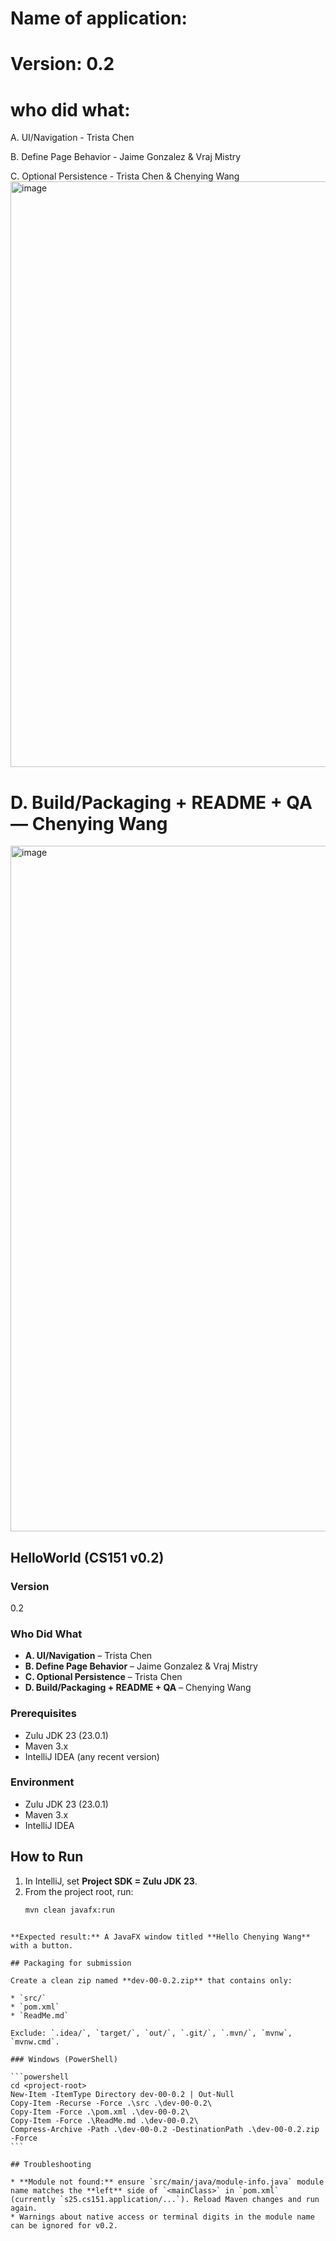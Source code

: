 # Name of application: 
# Version: 0.2

# who did what:
A. UI/Navigation - Trista Chen

B. Define Page Behavior - Jaime Gonzalez & Vraj Mistry

C. Optional Persistence - Trista Chen & Chenying Wang
<img width="1857" height="937" alt="image" src="https://github.com/user-attachments/assets/c1c0de57-e3c1-462f-8fb4-9c6596902471" />




# D. Build/Packaging + README + QA — Chenying Wang
<img width="1862" height="1097" alt="image" src="https://github.com/user-attachments/assets/b4d7110d-1319-44d8-b6f8-ba9bdb3a10e6" />


## HelloWorld (CS151 v0.2)

### Version
0.2

### Who Did What
- **A. UI/Navigation** – Trista Chen  
- **B. Define Page Behavior** – Jaime Gonzalez & Vraj Mistry  
- **C. Optional Persistence** – Trista Chen  
- **D. Build/Packaging + README + QA** – Chenying Wang

### Prerequisites
- Zulu JDK 23 (23.0.1)
- Maven 3.x
- IntelliJ IDEA (any recent version)

### Environment
- Zulu JDK 23 (23.0.1)
- Maven 3.x
- IntelliJ IDEA

## How to Run
1. In IntelliJ, set **Project SDK = Zulu JDK 23**.  
2. From the project root, run:
   ```bash
   mvn clean javafx:run
````

**Expected result:** A JavaFX window titled **Hello Chenying Wang** with a button.

## Packaging for submission

Create a clean zip named **dev-00-0.2.zip** that contains only:

* `src/`
* `pom.xml`
* `ReadMe.md`

Exclude: `.idea/`, `target/`, `out/`, `.git/`, `.mvn/`, `mvnw`, `mvnw.cmd`.

### Windows (PowerShell)

```powershell
cd <project-root>
New-Item -ItemType Directory dev-00-0.2 | Out-Null
Copy-Item -Recurse -Force .\src .\dev-00-0.2\
Copy-Item -Force .\pom.xml .\dev-00-0.2\
Copy-Item -Force .\ReadMe.md .\dev-00-0.2\
Compress-Archive -Path .\dev-00-0.2 -DestinationPath .\dev-00-0.2.zip -Force
```

## Troubleshooting

* **Module not found:** ensure `src/main/java/module-info.java` module name matches the **left** side of `<mainClass>` in `pom.xml` (currently `s25.cs151.application/...`). Reload Maven changes and run again.
* Warnings about native access or terminal digits in the module name can be ignored for v0.2.


